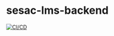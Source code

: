 # sesac-lms-backend
[![CI/CD](https://github.com/SesacMegazoneLMS/sesac-lms-backend/actions/workflows/workflow.yml/badge.svg?branch=main_LMS)](https://github.com/SesacMegazoneLMS/sesac-lms-backend/actions/workflows/workflow.yml)
